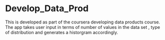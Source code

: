 # Develop_Data_Prod
This is developed as part of the coursera developing data products course.
The app takes user input in terms of number of values in the data set , type of distribution and generates a historgram accordingly.
